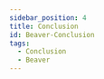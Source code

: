 ```yaml
---
sidebar_position: 4
title: Conclusion
id: Beaver-Conclusion
tags:
  - Conclusion
  - Beaver
---
```

